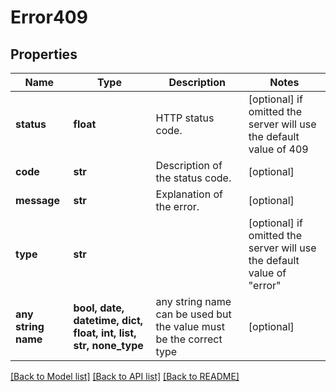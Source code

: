 # Error409


## Properties
Name | Type | Description | Notes
------------ | ------------- | ------------- | -------------
**status** | **float** | HTTP status code. | [optional]  if omitted the server will use the default value of 409
**code** | **str** | Description of the status code. | [optional] 
**message** | **str** | Explanation of the error. | [optional] 
**type** | **str** |  | [optional]  if omitted the server will use the default value of "error"
**any string name** | **bool, date, datetime, dict, float, int, list, str, none_type** | any string name can be used but the value must be the correct type | [optional]

[[Back to Model list]](../README.md#documentation-for-models) [[Back to API list]](../README.md#documentation-for-api-endpoints) [[Back to README]](../README.md)


